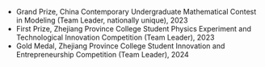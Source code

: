 
- Grand Prize, China Contemporary Undergraduate Mathematical Contest in Modeling (Team Leader, nationally unique), 2023
- First Prize, Zhejiang Province College Student Physics Experiment and Technological Innovation Competition (Team Leader), 2023
- Gold Medal, Zhejiang Province College Student Innovation and Entrepreneurship Competition (Team Leader), 2024


